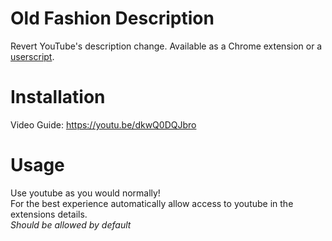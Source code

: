 # Old Fashion Description

Revert YouTube's description change.
Available as a Chrome extension or a [userscript](https://github.com/RyanSzczepanski/Old-Fashion-Description/raw/main/Userscript/Old%20Fashion%20Description.user.js).

# Installation

Video Guide: https://youtu.be/dkwQ0DQJbro

# Usage

Use youtube as you would normally!  
For the best experience automatically allow access to youtube in the extensions details.  
*Should be allowed by default*

